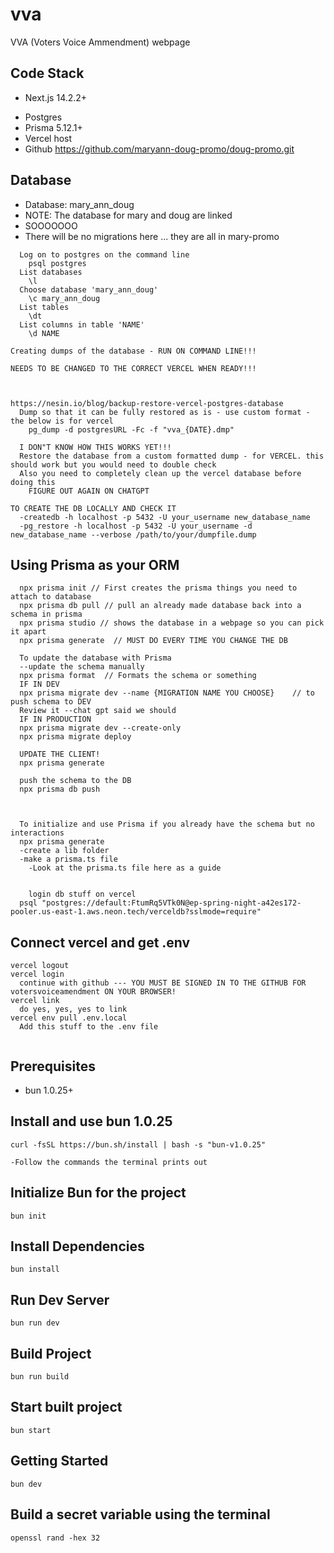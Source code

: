 # vva
VVA (Voters Voice Ammendment) webpage

## Code Stack
- Next.js 14.2.2+
<!-- - Sass 1.75.0+ -->
- Postgres
- Prisma 5.12.1+
- Vercel host
- Github https://github.com/maryann-doug-promo/doug-promo.git

## Database
- Database: mary_ann_doug
- NOTE: The database for mary and doug are linked
- SOOOOOOO
- There will be no migrations here ... they are all in mary-promo

```
  Log on to postgres on the command line
    psql postgres
  List databases
    \l
  Choose database 'mary_ann_doug'
    \c mary_ann_doug
  List tables
    \dt
  List columns in table 'NAME'
    \d NAME
```

```
Creating dumps of the database - RUN ON COMMAND LINE!!!

NEEDS TO BE CHANGED TO THE CORRECT VERCEL WHEN READY!!!



https://nesin.io/blog/backup-restore-vercel-postgres-database
  Dump so that it can be fully restored as is - use custom format - the below is for vercel
    pg_dump -d postgresURL -Fc -f "vva_{DATE}.dmp"

  I DON"T KNOW HOW THIS WORKS YET!!!
  Restore the database from a custom formatted dump - for VERCEL. this should work but you would need to double check
  Also you need to completely clean up the vercel database before doing this
    FIGURE OUT AGAIN ON CHATGPT

```

```
TO CREATE THE DB LOCALLY AND CHECK IT
  -createdb -h localhost -p 5432 -U your_username new_database_name
  -pg_restore -h localhost -p 5432 -U your_username -d new_database_name --verbose /path/to/your/dumpfile.dump
```

## Using Prisma as your ORM

```
  npx prisma init // First creates the prisma things you need to attach to database
  npx prisma db pull // pull an already made database back into a schema in prisma
  npx prisma studio // shows the database in a webpage so you can pick it apart
  npx prisma generate  // MUST DO EVERY TIME YOU CHANGE THE DB

  To update the database with Prisma
  --update the schema manually
  npx prisma format  // Formats the schema or something
  IF IN DEV
  npx prisma migrate dev --name {MIGRATION NAME YOU CHOOSE}    // to push schema to DEV
  Review it --chat gpt said we should
  IF IN PRODUCTION
  npx prisma migrate dev --create-only
  npx prisma migrate deploy

  UPDATE THE CLIENT!
  npx prisma generate
  
  push the schema to the DB
  npx prisma db push



  To initialize and use Prisma if you already have the schema but no interactions
  npx prisma generate
  -create a lib folder
  -make a prisma.ts file
    -Look at the prisma.ts file here as a guide


    login db stuff on vercel
  psql "postgres://default:FtumRq5VTk0N@ep-spring-night-a42es172-pooler.us-east-1.aws.neon.tech/verceldb?sslmode=require"

```

## Connect vercel and get .env

```
vercel logout
vercel login
  continue with github --- YOU MUST BE SIGNED IN TO THE GITHUB FOR votersvoiceamendment ON YOUR BROWSER!
vercel link
  do yes, yes, yes to link
vercel env pull .env.local
  Add this stuff to the .env file
  
```

## Prerequisites
- bun 1.0.25+

## Install and use bun 1.0.25

```
curl -fsSL https://bun.sh/install | bash -s "bun-v1.0.25"

-Follow the commands the terminal prints out
```

## Initialize Bun for the project
```
bun init
```

## Install Dependencies

```
bun install
```

## Run Dev Server

```
bun run dev
```

## Build Project

```
bun run build
```

## Start built project

```
bun start
```

## Getting Started

```
bun dev
```

## Build a secret variable using the terminal
```
openssl rand -hex 32
```
